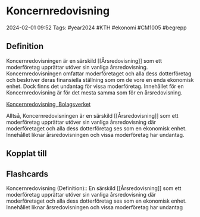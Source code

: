 # Koncernredovisning

2024-02-01 09:52
Tags: #year2024 #KTH #ekonomi #CM1005 #begrepp

## Definition

Koncernredovisningen är en särskild [[Årsredovisning]] som ett moderföretag upprättar utöver sin vanliga årsredovisning. Koncernredovisningen omfattar moderföretaget och alla dess dotterföretag och beskriver deras finansiella ställning som om de vore en enda ekonomisk enhet. Dock finns det undantag för vissa moderföretag. Innehållet för en Koncernredovisning är för det mesta samma som för en årsredovisning.

[Koncernredovisning, Bolagsverket](https://bolagsverket.se/foretag/aktiebolag/arsredovisningforaktiebolag/delarochbilagoriarsredovisningen/koncernredovisning.779.html)

Alltså, Koncernredovisningen är en särskild [[Årsredovisning]] som ett moderföretag upprättar utöver sin vanliga årsredovisning där moderföretaget och alla dess dotterföretag ses som en ekonomisk enhet. Innehållet liknar årsredovisningen och vissa moderföretag har undantag.

## Kopplat till

## Flashcards

Koncernredovisning (Definition):: En särskild [[Årsredovisning]] som ett moderföretag upprättar utöver sin vanliga årsredovisning där moderföretaget och alla dess dotterföretag ses som en ekonomisk enhet. Innehållet liknar årsredovisningen och vissa moderföretag har undantag
<!--SR:!2024-02-12,3,230!2024-02-10,3,268-->
